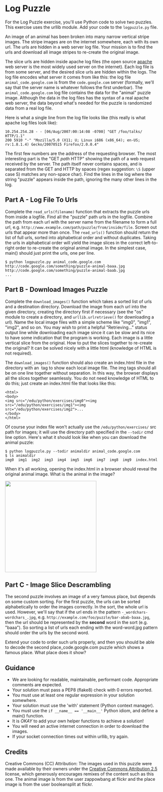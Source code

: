 # Log Puzzle
For the Log Puzzle exercise, you'll use Python code to solve two puzzles. This exercise uses the urllib module. Add your code to the `logpuzzle.py` file.

An image of an animal has been broken into many narrow vertical stripe images. The stripe images are on the internet somewhere, each with its own url. The urls are hidden in a web server log file. Your mission is to find the urls and download all image stripes to re-create the original image.

The slice urls are hidden inside apache log files (the open source [apache](http://httpd.apache.org/) web server is the most widely used server on the internet). Each log file is from some server, and the desired slice urls are hidden within the logs. The log file encodes what server it comes from like this: the log file `animal_code.google.com` is from the `code.google.com` server (formally, we'll say that the server name is whatever follows the first underbar). The `animal_code.google.com` log file contains the data for the "animal" puzzle image. Although the data in the log files has the syntax of a real apache web server, the data beyond what's needed for the puzzle is randomized data from a real log file.

Here is what a single line from the log file looks like (this really is what apache log files look like):
```
10.254.254.28 - - [06/Aug/2007:00:14:08 -0700] "GET /foo/talks/ HTTP/1.1"
200 5910 "-" "Mozilla/5.0 (X11; U; Linux i686 (x86_64); en-US; rv:1.8.1.4) Gecko/20070515 Firefox/2.0.0.4"
```
The first few numbers are the address of the requesting browser. The most interesting part is the "GET _path_ HTTP" showing the path of a web request received by the server. The path itself never contains spaces, and is separated from the GET and HTTP by spaces (regex suggestion: `\S` (upper case S) matches any non-space char). Find the lines in the log where the string "puzzle" appears inside the path, ignoring the many other lines in the log.

## Part A - Log File To Urls
Complete the `read_urls(filename)` function that extracts the puzzle urls from inside a logfile. Find all the "puzzle" path urls in the logfile. Combine the path from each url with the server name from the filename to form a full url, e.g. `http://www.example.com/path/puzzle/from/inside/file`. Screen out urls that appear more than once. The `read_urls()` function should return the list of full urls, sorted into alphabetical order and without duplicates. Taking the urls in alphabetical order will yield the image slices in the correct left-to-right order to re-create the original animal image. In the simplest case, main() should just print the urls, one per line.

```
$ python logpuzzle.py animal_code.google.com
http://code.google.com/something/puzzle-animal-baaa.jpg
http://code.google.com/something/puzzle-animal-baab.jpg
...
```

## Part B - Download Images Puzzle
Complete the `download_images()` function which takes a sorted list of urls and a destination directory. Download the image from each url into the given directory, creating the directory first if necessary (see the "os" module to create a directory, and `urllib.urlretrieve()` for downloading a url). Name the local image files with a simple scheme like "img0", "img1", "img2", and so on. You may wish to print a helpful "Retrieving..." status output line while downloading each image since it can be slow and its nice to have some indication that the program is working. Each image is a little vertical slice from the original. How to put the slices together to re-create the original? It can be solved nicely with a little html (knowledge of HTML is not required).

The `download_images()` function should also create an index.html file in the directory with an <img> tag to show each local image file. The img tags should all be on one line together without separation. In this way, the browser displays all the slices together seamlessly. You do not need knowledge of HTML to do this; just create an index.html file that looks like this:

```
<html>
<body>
<img src="/edu/python/exercises/img0"><img src="/edu/python/exercises/img1"><img src="/edu/python/exercises/img2">...
</body>
</html>
```

Of course your index file won't actually use the `/edu/python/exercises/` src path for images; it will use the directory path specified in the `--todir` cmd line option.  Here's what it should look like when you can download the animal puzzle:

```
$ python logpuzzle.py --todir animaldir animal_code.google.com
$ ls animaldir
img0  img1  img2  img3  img4  img5  img6  img7  img8  img9  index.html
```

When it's all working, opening the index.html in a browser should reveal the original animal image. What is the animal in the image?

<img src="https://i.ytimg.com/vi/SxvyKqkCXy0/maxresdefault.jpg" width="300" />

## Part C - Image Slice Descrambling
The second puzzle involves an image of a very famous place, but depends on some custom sorting. For the first puzzle, the urls can be sorted alphabetically to order the images correctly. In the sort, the whole url is used. However, we'll say that if the url ends in the pattern `-_wordchars-wordchars_.jpg`, e.g. `http://example.com/foo/puzzle/bar-abab-baaa.jpg`, then the url should be represented by the **second** word in the sort (e.g. "baaa"). So sorting a list of urls each ending with the word-word.jpg pattern should order the urls by the second word.

Extend your code to order such urls properly, and then you should be able to decode the second place_code.google.com puzzle which shows a famous place. What place does it show?

## Guidance
- We are looking for readable, maintainable, performant code.  Appropriate comments are expected.
- Your solution must pass a PEP8 (flake8) check with 0 errors reported.
- You must use at least one regular expression in your solution somewhere.
- Your solution must use the 'with' statement (Python context manager).
- You must use the `if __name__ == '__main__'` Python idiom, and define a main() function.
- It is *OKAY* to add your own helper functions to achieve a solution!
- You will need an active internet connection in order to download the images.  
- If your socket connection times out within urllib, try again.

## Credits
Creative Commons (CC) Attribution: The images used in this puzzle were made available by their owners under the [Creative Commons Attribution 2.5](http://creativecommons.org/licenses/by/2.5/) license, which generously encourages remixes of the content such as this one. The animal image is from the user zappowbang at flickr and the place image is from the user booleansplit at flickr.
